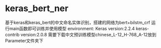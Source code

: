 # keras_bert_ner
基于keras和keras_bert的中文命名实体识别，搭建的网络为bert+bilstm_crf
运行main函数即可训练并使用模型
environment:
Keras version:2.2.4
keras-contrib version:2.0.8
需要下载中文预训练模型chinese_L-12_H-768_A-12放到Parameter文件夹下
